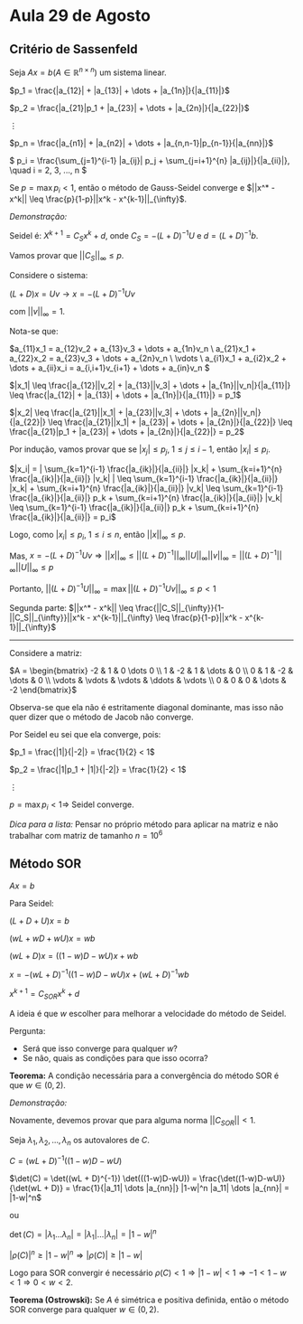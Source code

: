 # Aula 29 de Agosto

## Critério de Sassenfeld

Seja $Ax = b (A \in \mathbb{R}^{n \times n})$ um sistema linear. 

$p_1 = \frac{|a_{12}| + |a_{13}| + \dots + |a_{1n}|}{|a_{11}|}$

$p_2 = \frac{|a_{21}|p_1 + |a_{23}| + \dots + |a_{2n}|}{|a_{22}|}$

$\vdots$

$p_n = \frac{|a_{n1}| + |a_{n2}| + \dots + |a_{n,n-1}|p_{n-1}}{|a_{nn}|}$



$ p_i = \frac{\sum_{j=1}^{i-1} |a_{ij}| p_j + \sum_{j=i+1}^{n} |a_{ij}|}{|a_{ii}|}, \quad i = 2, 3, ..., n $

Se $p = \max p_i < 1$, então o método de Gauss-Seidel converge e $||x^* - x^k|| \leq \frac{p}{1-p}||x^k - x^{k-1}||_{\infty}$.

*Demonstração:*

Seidel é: $X^{k+1} = C_Sx^k + d$, onde $C_S = -(L+D)^{-1}U$ e $d = (L+D)^{-1}b$.    

Vamos provar que $|| C_S ||_{\infty} \leq p$.

Considere o sistema: 

$(L+D)x = Uv \rightarrow x = -(L+D)^{-1}Uv$ 

com $||v||_{\infty} = 1$.

Nota-se que:

$a_{11}x_1 = a_{12}v_2 + a_{13}v_3 + \dots + a_{1n}v_n \\
a_{21}x_1 + a_{22}x_2 = a_{23}v_3 + \dots + a_{2n}v_n \\
\vdots \\
a_{i1}x_1 + a_{i2}x_2 + \dots + a_{ii}x_i = a_{i,i+1}v_{i+1} + \dots + a_{in}v_n $

$|x_1| \leq \frac{|a_{12}||v_2| + |a_{13}||v_3| + \dots + |a_{1n}||v_n|}{|a_{11}|} \leq \frac{|a_{12}| + |a_{13}| + \dots + |a_{1n}|}{|a_{11}|} = p_1$

$|x_2| \leq \frac{|a_{21}||x_1| + |a_{23}||v_3| + \dots + |a_{2n}||v_n|}{|a_{22}|} \leq \frac{|a_{21}||x_1| + |a_{23}| + \dots + |a_{2n}|}{|a_{22}|} \leq \frac{|a_{21}|p_1 + |a_{23}| + \dots + |a_{2n}|}{|a_{22}|} = p_2$

Por indução, vamos provar que se $|x_j| \leq p_j$, $1 \leq j \leq i-1$, então $|x_i| \leq p_i$.

$|x_i| = | \sum_{k=1}^{i-1} \frac{|a_{ik}|}{|a_{ii}|} |x_k| + \sum_{k=i+1}^{n} \frac{|a_{ik}|}{|a_{ii}|} |v_k| | \leq \sum_{k=1}^{i-1} \frac{|a_{ik}|}{|a_{ii}|} |x_k| + \sum_{k=i+1}^{n} \frac{|a_{ik}|}{|a_{ii}|} |v_k| \leq \sum_{k=1}^{i-1} \frac{|a_{ik}|}{|a_{ii}|} p_k + \sum_{k=i+1}^{n} \frac{|a_{ik}|}{|a_{ii}|} |v_k| \leq \sum_{k=1}^{i-1} \frac{|a_{ik}|}{|a_{ii}|} p_k + \sum_{k=i+1}^{n} \frac{|a_{ik}|}{|a_{ii}|} = p_i$

Logo, como $|x_i| \leq p_i$, $1 \leq i \leq n$, então $||x||_{\infty} \leq p$.

Mas, $x = -(L+D)^{-1}Uv \Rightarrow ||x||_{\infty} \leq ||(L+D)^{-1}||_{\infty} ||U||_{\infty} ||v||_{\infty} = ||(L+D)^{-1}||_{\infty} ||U||_{\infty} \leq p$

Portanto, $||(L+D)^{-1}U||_{\infty}  = \max ||(L+D)^{-1}Uv||_{\infty} \leq p < 1$

Segunda parte: $||x^* - x^k|| \leq \frac{||C_S||_{\infty}}{1-||C_S||_{\infty}}||x^k - x^{k-1}||_{\infty} \leq \frac{p}{1-p}||x^k - x^{k-1}||_{\infty}$

<hr>
Considere a matriz:

$A = \begin{bmatrix}
-2 & 1 & 0  \dots 0 \\
1 & -2 & 1 & \dots & 0 \\
0 & 1 & -2 & \dots & 0 \\
\vdots & \vdots & \vdots & \ddots & \vdots \\
0 & 0 & 0 & \dots & -2
\end{bmatrix}$

Observa-se que ela não é estritamente diagonal dominante, mas isso não quer dizer que o método de Jacob não converge.

Por Seidel eu sei que ela converge, pois: 

$p_1 = \frac{|1|}{|-2|} = \frac{1}{2} < 1$

$p_2 = \frac{|1|p_1 + |1|}{|-2|} = \frac{1}{2} < 1$

$\vdots$

$p = \max p_i < 1 \Rightarrow$ Seidel converge.

*Dica para a lista:* Pensar no próprio método para aplicar na matriz e não trabalhar com matriz de tamanho $n =10^6$

## Método SOR

$Ax = b$

Para Seidel:

$(L+D+U)x = b$

$(wL + wD + wU)x = wb$

$(wL + D)x = ((1-w)D-wU)x+wb$

$x = -(wL + D)^{-1}((1-w)D-wU)x+(wL + D)^{-1}wb$

$x^{k+1} = C_{SOR}x^k + d$

A ideia é que $w$ escolher para melhorar a velocidade do método de Seidel.

Pergunta:

- Será que isso converge para qualquer $w$?
- Se não, quais as condições para que isso ocorra?

**Teorema:** 
A condição necessária para a convergência do método SOR é que $w \in (0,2)$.

*Demonstração:*

Novamente, devemos provar que para alguma norma $||C_{SOR}|| < 1$.

Seja $\lambda_1, \lambda_2, \dots, \lambda_n$ os autovalores de $C$.

$C = (wL + D)^{-1}((1-w)D-wU)$

$\det(C) = \det((wL + D)^{-1}) \det(((1-w)D-wU)) = \frac{\det((1-w)D-wU)}{\det(wL + D)} = \frac{1}{|a_11| \dots |a_{nn}|} |1-w|^n |a_11| \dots |a_{nn}| = |1-w|^n$

ou 

$\det(C) = |\lambda_1 \dots \lambda_n| = |\lambda_1| \dots |\lambda_n| = |1-w|^n$

$|\rho(C)|^n \geq |1-w|^n \Rightarrow |\rho(C)| \geq |1-w|$

Logo para SOR convergir é necessário $\rho(C) < 1 \Rightarrow |1-w| < 1 \Rightarrow -1 < 1-w < 1 \Rightarrow 0 < w < 2$.

**Teorema (Ostrowski):** Se $A$ é simétrica e positiva definida, então o método SOR converge para qualquer $w \in (0,2)$.


